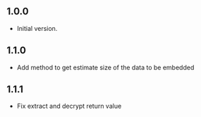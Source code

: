 ## 1.0.0

- Initial version.

## 1.1.0

- Add method to get estimate size of the data to be embedded

## 1.1.1

- Fix extract and decrypt return value